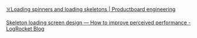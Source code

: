 
[☠️Loading spinners and loading skeletons | Productboard engineering](https://medium.com/productboard-engineering/%EF%B8%8F-spinners-versus-skeletons-in-the-battle-of-hasting-b51b9c6574ef)

[Skeleton loading screen design — How to improve perceived performance - LogRocket Blog](https://blog.logrocket.com/ux-design/skeleton-loading-screen-design/)
